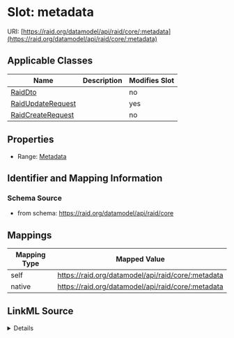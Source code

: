 

# Slot: metadata



URI: [https://raid.org/datamodel/api/raid/core/:metadata](https://raid.org/datamodel/api/raid/core/:metadata)



<!-- no inheritance hierarchy -->





## Applicable Classes

| Name | Description | Modifies Slot |
| --- | --- | --- |
| [RaidDto](RaidDto.md) |  |  no  |
| [RaidUpdateRequest](RaidUpdateRequest.md) |  |  yes  |
| [RaidCreateRequest](RaidCreateRequest.md) |  |  no  |







## Properties

* Range: [Metadata](Metadata.md)





## Identifier and Mapping Information







### Schema Source


* from schema: https://raid.org/datamodel/api/raid/core




## Mappings

| Mapping Type | Mapped Value |
| ---  | ---  |
| self | https://raid.org/datamodel/api/raid/core/:metadata |
| native | https://raid.org/datamodel/api/raid/core/:metadata |




## LinkML Source

<details>
```yaml
name: metadata
from_schema: https://raid.org/datamodel/api/raid/core
rank: 1000
alias: metadata
domain_of:
- RaidDto
range: Metadata

```
</details>